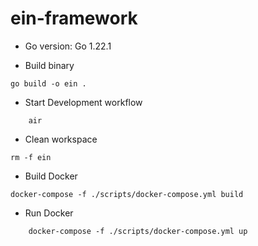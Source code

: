 # ein-framework

- Go version: Go 1.22.1

- Build binary

```shell
go build -o ein .
```

- Start Development workflow

```shell
	air
```

- Clean workspace

```shell
rm -f ein
```

- Build Docker

```
docker-compose -f ./scripts/docker-compose.yml build
```

- Run Docker

```shell
	docker-compose -f ./scripts/docker-compose.yml up
```
